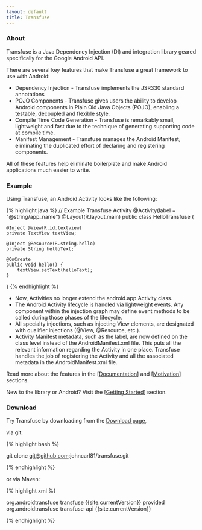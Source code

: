 ```yaml
---
layout: default
title: Transfuse
---
```



### About

Transfuse is a Java Dependency Injection (DI) and integration library geared specifically for the Google Android API.

There are several key features that make Transfuse a great framework to use with Android:

<ul class="square">
<li>Dependency Injection - Transfuse implements the JSR330 standard annotations</li>
<li>POJO Components - Transfuse gives users the ability to develop Android components in Plain Old Java Objects (POJO), enabling a testable, decoupled and flexible style.</li>
<li>Compile Time Code Generation - Transfuse is remarkably small, lightweight and fast due to the technique of generating supporting code at compile time.</li>
<li>Manifest Management - Transfuse manages the Android Manifest, eliminating the duplicated effort of declaring and registering components.</li>
</ul>

All of these features help eliminate boilerplate and make Android applications much easier to write.

### Example

Using Transfuse, an Android Activity looks like the following:

{% highlight java %}
// Example Transfuse Activity
@Activity(label = "@string/app_name")
@Layout(R.layout.main)
public class HelloTransfuse {

    @Inject @View(R.id.textview)
    private TextView textView;

    @Inject @Resource(R.string.hello)
    private String helloText;

    @OnCreate
    public void hello() {
        textView.setText(helloText);
    }
}
{% endhighlight %}


<ul class="square">

<li>Now, Activities no longer extend the android.app.Activity class.</li>
<li>The Android Activity lifecycle is handled via lightweight events.  Any component within the injection graph may define event methods to be called during those phases of the lifecycle.</li>
<li>All specialty injections, such as injecting View elements, are designated with qualifier injections (@View, @Resource, etc.).</li>
<li>Activity Manifest metadata, such as the label, are now defined on the class level instead of the AndroidManifest.xml file.  This puts all the relevant information regarding the Activity in one place.  Transfuse handles the job of registering the Activity and all the associated metadata in the AndroidManifest.xml file.</li>
</ul>

Read more about the features in the [[Documentation](documentation.html)] and [[Motivation](motivation.html)] sections.

New to the library or Android? Visit the [[Getting Started](getting_started.html)] section.

### Download

Try Transfuse by downloading from the [Download page][1],

via git:

{% highlight bash %}

git clone git@github.com:johncarl81/transfuse.git

{% endhighlight %}

or via Maven:

{% highlight xml %}

<dependency>
    <groupId>org.androidtransfuse</groupId>
    <artifactId>transfuse</artifactId>
    <version>{{site.currentVersion}}</version>
    <scope>provided</scope>
</dependency>
<dependency>
    <groupId>org.androidtransfuse</groupId>
    <artifactId>transfuse-api</artifactId>
    <version>{{site.currentVersion}}</version>
</dependency>

{% endhighlight %}

[1]: https://github.com/johncarl81/transfuse/downloads
